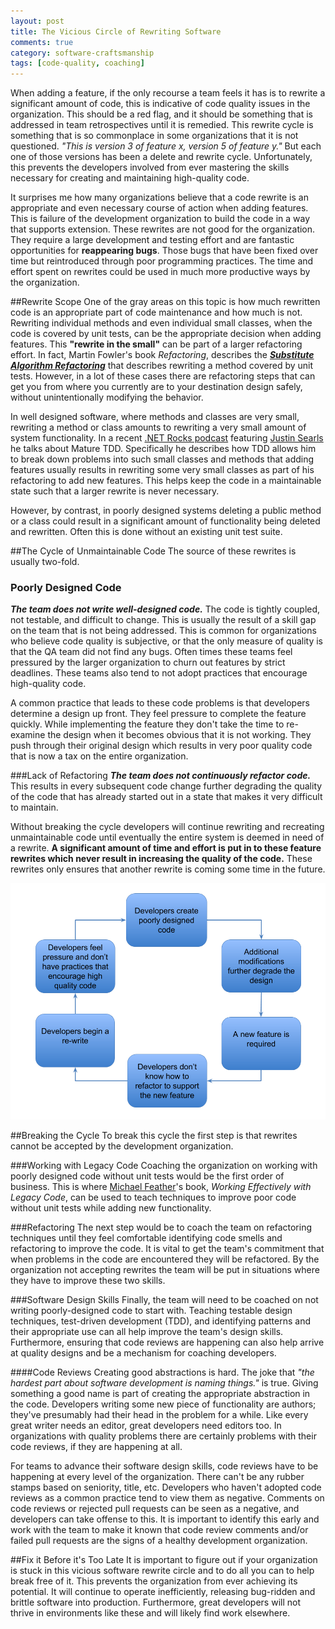 ```yaml
---
layout: post
title: The Vicious Circle of Rewriting Software
comments: true
category: software-craftsmanship
tags: [code-quality, coaching]
---
```


When adding a feature, if the only recourse a team feels it has is to rewrite a significant amount of code, this is indicative of code quality issues in the organization. This should be a red flag, and it should be something that is addressed in team retrospectives until it is remedied. This rewrite cycle is something that is so commonplace in some organizations that it is not questioned. *"This is version 3 of feature x, version 5 of feature y."* But each one of those versions has been a delete and rewrite cycle. Unfortunately, this prevents the developers involved from ever mastering the skills necessary for creating and maintaining high-quality code.

<!--more-->
It surprises me how many organizations believe that a code rewrite is an appropriate and even necessary course of action when adding features. This is failure of the development organization to build the code in a way that supports extension. These rewrites are not good for the organization. They require a large development and testing effort and are fantastic opportunities for **reappearing bugs**. Those bugs that have been fixed over time but reintroduced through poor programming practices. The time and effort spent on rewrites could be used in much more productive ways by the organization.

##Rewrite Scope
One of the gray areas on this topic is how much rewritten code is an appropriate part of code maintenance and how much is not. Rewriting individual methods and even individual small classes, when the code is covered by unit tests, can be the appropriate decision when adding features. This __"rewrite in the small"__ can be part of a larger refactoring effort. In fact, Martin Fowler's book *Refactoring*, describes the ***[Substitute Algorithm Refactoring](http://www.refactoring.com/catalog/substituteAlgorithm.html)*** that describes rewriting a method covered by unit tests. However, in a lot of these cases there are refactoring steps that can get you from where you currently are to your destination design safely, without unintentionally modifying the behavior. 

In well designed software, where methods and classes are very small, rewriting a method or class amounts to rewriting a very small amount of system functionality. In a recent [.NET Rocks podcast](https://www.dotnetrocks.com/?show=1207) featuring [Justin Searls](https://twitter.com/searls) he talks about Mature TDD. Specifically he describes how TDD allows him to break down problems into such small classes and methods that adding features usually results in rewriting some very small classes as part of his refactoring to add new features. This helps keep the code in a maintainable state such that a larger rewrite is never necessary.

However, by contrast, in poorly designed systems deleting a public method or a class could result in a significant amount of functionality being deleted and rewritten. Often this is done without an existing unit test suite.  

##The Cycle of Unmaintainable Code
The source of these rewrites is usually two-fold.

### Poorly Designed Code 
_**The team does not write well-designed code.**_ The code is tightly coupled, not testable, and difficult to change. This is usually the result of a skill gap on the team that is not being addressed. This is common for organizations who believe code quality is subjective, or that the only measure of quality is that the QA team did not find any bugs. Often times these teams feel pressured by the larger organization to churn out features by strict deadlines. These teams also tend to not adopt practices that encourage high-quality code.
 
A common practice that leads to these code problems is that developers determine a design up front. They feel pressure to complete the feature quickly. While implementing the feature they don't take the time to re-examine the design when it becomes obvious that it is not working. They push through their original design which results in very poor quality code that is now a tax on the entire organization.

###Lack of Refactoring
_**The team does not continuously refactor code.**_ This results in every subsequent code change further degrading the quality of the code that has already started out in a state that makes it very difficult to maintain. 

Without breaking the cycle developers will continue rewriting and recreating unmaintainable code until eventually the entire system is deemed in need of a rewrite. **A significant amount of time and effort is put in to these feature rewrites which never result in increasing the quality of the code.** These rewrites only ensures that another rewrite is coming some time in the future.

<img class="responsive-img" src="/images/circle_of_software_rewrite.png"/>


##Breaking the Cycle
To break this cycle the first step is that rewrites cannot be accepted by the development organization. 

###Working with Legacy Code
Coaching the organization on working with poorly designed code without unit tests would be the first order of business. This is where [Michael Feather](https://twitter.com/mfeathers)'s book, _Working Effectively with Legacy Code_, can be used to teach techniques to improve poor code without unit tests while adding new functionality.

###Refactoring
The next step would be to coach the team on refactoring techniques until they feel comfortable identifying code smells and refactoring to improve the code. It is vital to get the team's commitment that when problems in the code are encountered they will be refactored. By the organization not accepting rewrites the team will be put in situations where they have to improve these two skills. 

###Software Design Skills
Finally, the team will need to be coached on not writing poorly-designed code to start with. Teaching testable design techniques, test-driven development (TDD), and identifying patterns and their appropriate use can all help improve the team's design skills. Furthermore, ensuring that code reviews are happening can also help arrive at quality designs and be a mechanism for coaching developers.

####Code Reviews
Creating good abstractions is hard. The joke that _"the hardest part about software development is naming things."_ is true. Giving something a good name is part of creating the appropriate abstraction in the code. Developers writing some new piece of functionality are authors; they've presumably had their head in the problem for a while. Like every great writer needs an editor, great developers need editors too. In organizations with quality problems there are certainly problems with their code reviews, if they are happening at all.

For teams to advance their software design skills, code reviews have to be happening at every level of the organization. There can't be any rubber stamps based on seniority, title, etc. Developers who haven't adopted code reviews as a common practice tend to view them as negative. Comments on code reviews or rejected pull requests can be seen as a negative, and developers can take offense to this. It is important to identify this early and work with the team to make it known that code review comments and/or failed pull requests are the signs of a healthy development organization.  

##Fix it Before it's Too Late
It is important to figure out if your organization is stuck in this vicious software rewrite circle and to do all you can to help break free of it. This prevents the organization from ever achieving its potential. It will continue to operate inefficiently, releasing bug-ridden and brittle software into production. Furthermore, great developers will not thrive in environments like these and will likely find work elsewhere.
